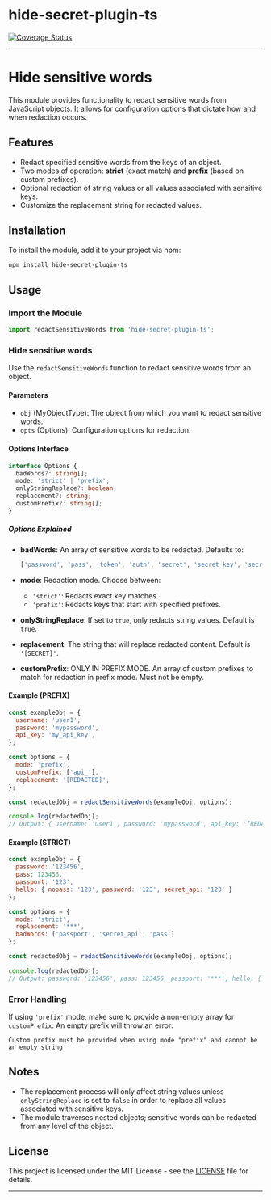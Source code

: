 # hide-secret-plugin-ts
[![Coverage Status](https://coveralls.io/repos/github/KostinKD/hide-secret-plugin-ts/badge.svg?branch=master)](https://coveralls.io/github/KostinKD/hide-secret-plugin-ts?branch=master)

---
# Hide sensitive words

This module provides functionality to redact sensitive words from JavaScript objects. It allows for configuration options that dictate how and when redaction occurs.

## Features

- Redact specified sensitive words from the keys of an object.
- Two modes of operation: **strict** (exact match) and **prefix** (based on custom prefixes).
- Optional redaction of string values or all values associated with sensitive keys.
- Customize the replacement string for redacted values.

## Installation

To install the module, add it to your project via npm:

```bash
npm install hide-secret-plugin-ts
```

## Usage

### Import the Module

```javascript
import redactSensitiveWords from 'hide-secret-plugin-ts';
```

### Hide sensitive words

Use the `redactSensitiveWords` function to redact sensitive words from an object.

#### Parameters

- `obj` (MyObjectType): The object from which you want to redact sensitive words.
- `opts` (Options): Configuration options for redaction.

#### Options Interface

```typescript
interface Options {
  badWords?: string[];
  mode: 'strict' | 'prefix';
  onlyStringReplace?: boolean;
  replacement?: string;
  customPrefix?: string[];
}
```

##### Options Explained

- **badWords**: An array of sensitive words to be redacted. Defaults to:
  ```javascript
  ['password', 'pass', 'token', 'auth', 'secret', 'secret_key', 'secret_api', 'passphrase', 'card']
  ```

- **mode**: Redaction mode. Choose between:
  - `'strict'`: Redacts exact key matches.
  - `'prefix'`: Redacts keys that start with specified prefixes.

- **onlyStringReplace**: If set to `true`, only redacts string values. Default is `true`.

- **replacement**: The string that will replace redacted content. Default is `'[SECRET]'`.

- **customPrefix**: ONLY IN PREFIX MODE. An array of custom prefixes to match for redaction in prefix mode. Must not be empty.

#### Example (PREFIX)

```javascript
const exampleObj = {
  username: 'user1',
  password: 'mypassword',
  api_key: 'my_api_key',
};

const options = {
  mode: 'prefix',
  customPrefix: ['api_'],
  replacement: '[REDACTED]',
};

const redactedObj = redactSensitiveWords(exampleObj, options);

console.log(redactedObj);
// Output: { username: 'user1', password: 'mypassword', api_key: '[REDACTED]' }
```
#### Example (STRICT)

```javascript
const exampleObj = {
  password: '123456',
  pass: 123456,
  passport: '123',
  hello: { nopass: '123', password: '123', secret_api: '123' }
};

const options = {
  mode: 'strict',
  replacement: '***',
  badWords: ['passport', 'secret_api', 'pass']
};

const redactedObj = redactSensitiveWords(exampleObj, options);

console.log(redactedObj);
// Output: password: '123456', pass: 123456, passport: '***', hello: { nopass: '123', password: '123', secret_api: '***' }
```

### Error Handling

If using `'prefix'` mode, make sure to provide a non-empty array for `customPrefix`. An empty prefix will throw an error:

```text
Custom prefix must be provided when using mode "prefix" and cannot be an empty string
```

## Notes

- The replacement process will only affect string values unless `onlyStringReplace` is set to `false` in order to replace all values associated with sensitive keys.
- The module traverses nested objects; sensitive words can be redacted from any level of the object.

## License


This project is licensed under the MIT License - see the [LICENSE](LICENSE) file for details.


---
